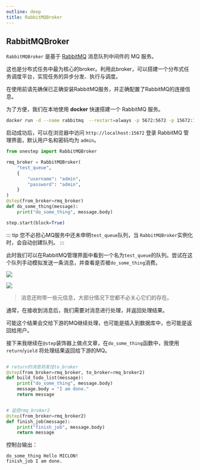 ```yaml
---
outline: deep
title: RabbitMQBroker
---
```



## RabbitMQBroker

`RabbitMQBroker` 是基于 [RabbitMQ](https://www.rabbitmq.com/) 消息队列中间件的 MQ 服务。

这也是分布式任务中最为核心的broker。利用此broker，可以搭建一个分布式任务调度平台，实现任务的异步分发、执行与调度。

在使用前请先确保已正确安装RabbitMQ服务，并正确配置了RabbitMQ的连接信息。

为了方便，我们在本地使用 **docker** 快速搭建一个 RabbitMQ 服务。

```bash
docker run -d --name rabbitmq  --restart=always -p 5672:5672 -p 15672:15672 --hostname rabbitmq -e RABBITMQ_DEFAULT_VHOST=/ -e RABBITMQ_DEFAULT_USER="admin" -e RABBITMQ_DEFAULT_PASS="admin" rabbitmq:3-management
```

启动成功后，可以在浏览器中访问 `http://localhost:15672` 登录 RabbitMQ 管理界面，默认用户名和密码均为 `admin`。


```python
from onestep import RabbitMQBroker

rmq_broker = RabbitMQBroker(
    "test_queue",
    {
        "username": "admin",
        "password": "admin",
    }
)
@step(from_broker=rmq_broker)
def do_some_thing(message):
    print("do_some_thing", message.body)

step.start(block=True)
```

::: tip
您不必担心MQ服务中还未申明`test_queue`队列，当
`RabbitMQBroker`实例化时，会自动创建队列。
:::

此时我们可以在RabbitMQ管理界面中看到一个名为`test_queue`的队列。尝试在这个队列手动模拟发送一条消息，并查看是否被`do_some_thing`消费。

![](https://miclon-job.oss-cn-hangzhou.aliyuncs.com/img/20230810083326.png)

![](https://miclon-job.oss-cn-hangzhou.aliyuncs.com/img/20230810083246.png)

> 消息还附带一些元信息，大部分情况下您都不必关心它们的存在。

通常，在接收到消息后，我们需要对消息进行处理，并返回处理结果。

可能这个结果会交给下游的MQ继续处理，也可能是插入到数据库中，也可能是返回给用户。

接下来我继续在`@step`装饰器上做点文章，在`do_some_thing`函数中，我使用`return`/`yield` 将处理结果返回给下游的MQ。

```python

# return的消息将发往to_broker
@step(from_broker=rmq_broker, to_broker=rmq_broker2)
def build_todo_list(message):
    print("do_some_thing", message.body)
    message.body = "I am done."
    return message


# 监控rmq_broker2
@step(from_broker=rmq_broker2)
def finish_job(message):
    print("finish_job", message.body)
    return message
```

控制台输出：
```
do_some_thing Hello MICLON!
finish_job I am done.
```
